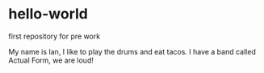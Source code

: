 # hello-world
first repository for pre work
 
 My name is Ian, I like to play the drums and eat tacos.
 I have a band called Actual Form, we are loud!
